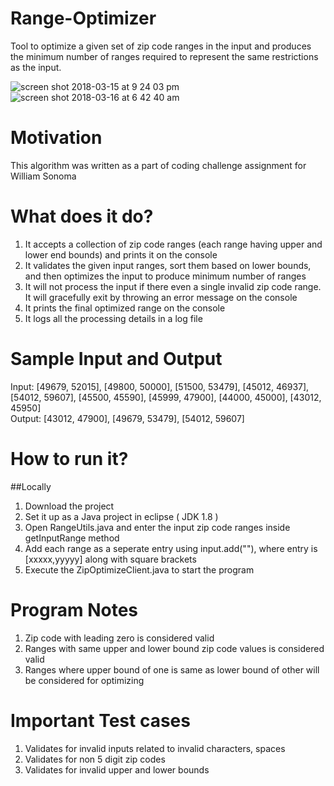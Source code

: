 # Range-Optimizer
Tool to optimize a given set of zip code ranges in the input and produces the minimum number of ranges required to represent the same
restrictions as the input.

![screen shot 2018-03-15 at 9 24 03 pm](https://user-images.githubusercontent.com/25812226/37502411-2e59d8ae-2898-11e8-9eec-902916a0ce97.png)
![screen shot 2018-03-16 at 6 42 40 am](https://user-images.githubusercontent.com/25812226/37521159-4d8d79fe-28e5-11e8-97f3-4537b75c4987.png)


# Motivation
This algorithm was written as a part of coding challenge assignment for William Sonoma

# What does it do?

1. It accepts a collection of zip code ranges (each range having upper and lower end bounds) and prints it on the console
1. It validates the given input ranges, sort them based on lower bounds, and then optimizes the input to produce minimum number of ranges
1. It will not process the input if there even a single invalid zip code range. It will gracefully exit by throwing an error message on the console
1. It prints the final optimized range on the console
1. It logs all the processing details in a log file


# Sample Input and Output
Input: [49679, 52015], [49800, 50000], [51500, 53479], [45012, 46937], [54012, 59607], [45500, 45590], [45999, 47900], [44000, 45000], [43012, 45950] </br>
Output: [43012, 47900], [49679, 53479], [54012, 59607]

# How to run it?
##Locally

1. Download the project
1. Set it up as a Java project in eclipse ( JDK 1.8 )
1. Open RangeUtils.java and enter the input zip code ranges inside getInputRange method
1. Add each range as a seperate entry using input.add("<entry>"), where entry is [xxxxx,yyyyy] along with square brackets
1. Execute the ZipOptimizeClient.java to start the program

# Program Notes

1. Zip code with leading zero is considered valid
1. Ranges with same upper and lower bound zip code values is considered valid
1. Ranges where upper bound of one is same as lower bound of other will be considered for optimizing

# Important Test cases

1. Validates for invalid inputs related to invalid characters, spaces
1. Validates for non 5 digit zip codes
1. Validates for invalid upper and lower bounds
